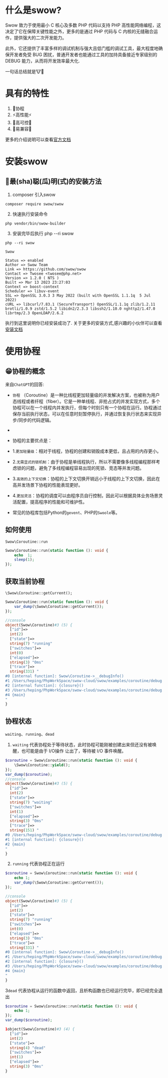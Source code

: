 # 什么是swow?

Swow 致力于使用最小 C 核心及多数 PHP 代码以支持 PHP 高性能网络编程，这决定了它在保障关键性能之外，更多的是通过 PHP 代码与
C 内核的无缝融合运作，提供强大的二次开发能力。

此外，它还提供了丰富多样的调试机制与强大且低门槛的调试工具，最大程度地确保开发者免受 BUG 困扰，普通开发者也能通过工具的加持具备接近专家级别的
DEBUG 能力，从而将开发效率最大化.

一句话总结就是🐮🍺

# 具有的特性

1. 🚀协程
2. ⚡️高性能⚡️
3. 💫高可控💫
4. 🌟易兼容🌟

更多的介绍说明可以查看[官方文档](https://docs.toast.run/swow/chs/)

# 安装swow

## 🤪最(sha)聪(瓜)明(式)的安装方法

1. composer 引入swow

```shell
composer require swow/swow
```

2. 快速执行安装命令

```shell
php vendor/bin/swow-builder
```

3. 安装完毕后执行 php --ri swow

```shell
php --ri swow

Swow

Status => enabled
Author => Swow Team
Link => https://github.com/swow/swow
Contact => Twosee <twosee@php.net>
Version => 1.2.0 ( NTS )
Built => Mar 13 2023 23:27:03
Context => boost-context
Scheduler => libuv-event
SSL => OpenSSL 3.0.3 3 May 2022 (built with OpenSSL 1.1.1q  5 Jul 2022)
cURL => libcurl/7.83.1 (SecureTransport) OpenSSL/1.1.1q zlib/1.2.11 brotli/1.0.9 zstd/1.5.2 libidn2/2.3.3 libssh2/1.10.0 nghttp2/1.47.0 librtmp/2.3 OpenLDAP/2.6.2

```

执行到这里说明你已经安装成功了.
关于更多的安装方式,感兴趣的小伙伴可以查看[安装文档](https://docs.toast.run/swow/chs/install.html)

# 使用协程

## 😁协程的概念

来自`ChatGPT`的回答:

* `协程`
  （Coroutine）是一种比线程更加轻量级的并发解决方案，也被称为用户态线程或者纤程（fiber）。它是一种单线程、非抢占式的并发实现方式，多个协程可以在一个线程内并发执行，但每个时刻只有一个协程在运行。协程通过保存当前执行状态，可以在任意时刻暂停执行，并通过恢复执行状态来实现异步/同步的代码逻辑。
*
* 协程的主要优点是：


* 1.`更加轻量级`：相对于线程，协程的创建和销毁成本更低，且占用的内存更小。

* 2.`无需显式的锁机制`：由于协程是单线程执行，所以不需要像多线程编程那样考虑锁的问题，避免了多线程编程容易出现的死锁、竞态等并发问题。

* 3.`高效的上下文切换`：协程的上下文切换开销远小于线程的上下文切换，因此在高并发场景下协程的性能表现更好。

* 4.`更加灵活`：协程的调度可以由程序员自行控制，因此可以根据具体业务场景灵活配置，提高程序的性能和可维护性。

* 常见的协程库包括Python的`gevent`、PHP的`Swoole`等。

## 如何使用

`Swow\Coroutine::run`

```php
Swow\Coroutine::run(static function (): void {
    echo  1;
    sleep(1);
});
```

## 获取当前协程

`\Swow\Coroutine::getCurrent();`

```php
Swow\Coroutine::run(static function (): void {
    var_dump(\Swow\Coroutine::getCurrent());
});

//console
object(Swow\Coroutine)#3 (5) {
  ["id"]=>
  int(2)
  ["state"]=>
  string(7) "running"
  ["switches"]=>
  int(0)
  ["elapsed"]=>
  string(3) "0ms"
  ["trace"]=>
  string(331) "
#0 [internal function]: Swow\Coroutine->__debugInfo()
#1 /Users/heping/PhpWorkSpace/swow-cloud/swow/examples/coroutine/debug.php(15): var_dump(Object(Swow\Coroutine))
#2 [internal function]: {closure}()
#3 /Users/heping/PhpWorkSpace/swow-cloud/swow/examples/coroutine/debug.php(16): Swow\Coroutine::run(Object(Closure))
#4 {main}
"
}
```

## 协程状态

`waiting`、`running`、`dead`

1. `waiting` 代表协程处于等待状态，此时协程可能刚被创建出来但还没有被唤醒，也可能是由于 I/O操作 让出了，等待被 I/O 事件唤醒。

```php
$coroutine = Swow\Coroutine::run(static function (): void {
    \Swow\Coroutine::yield();
});
var_dump($coroutine);
//console
object(Swow\Coroutine)#3 (5) {
  ["id"]=>
  int(2)
  ["state"]=>
  string(7) "waiting"
  ["switches"]=>
  int(1)
  ["elapsed"]=>
  string(3) "0ms"
  ["trace"]=>
  string(151) "
#0 /Users/heping/PhpWorkSpace/swow-cloud/swow/examples/coroutine/debug.php(15): Swow\Coroutine::yield()
#1 [internal function]: {closure}()
#2 {main}
"
}

````

2. `running` 代表协程正在运行

```php
$coroutine = Swow\Coroutine::run(static function (): void {
    echo 1;
    var_dump(\Swow\Coroutine::getCurrent());
});

//console
object(Swow\Coroutine)#3 (5) {
  ["id"]=>
  int(2)
  ["state"]=>
  string(7) "running"
  ["switches"]=>
  int(0)
  ["elapsed"]=>
  string(3) "0ms"
  ["trace"]=>
  string(331) "
#0 [internal function]: Swow\Coroutine->__debugInfo()
#1 /Users/heping/PhpWorkSpace/swow-cloud/swow/examples/coroutine/debug.php(16): var_dump(Object(Swow\Coroutine))
#2 [internal function]: {closure}()
#3 /Users/heping/PhpWorkSpace/swow-cloud/swow/examples/coroutine/debug.php(17): Swow\Coroutine::run(Object(Closure))
#4 {main}
"
}

```

3`dead` 代表协程从运行的函数中返回，且析构函数也已经运行完毕，即已经完全退出

```php
$coroutine = Swow\Coroutine::run(static function (): void {
    echo 1;
});
var_dump($coroutine);

1object(Swow\Coroutine)#3 (4) {
  ["id"]=>
  int(2)
  ["state"]=>
  string(4) "dead"
  ["switches"]=>
  int(1)
  ["elapsed"]=>
  string(3) "0ms"
}

```

